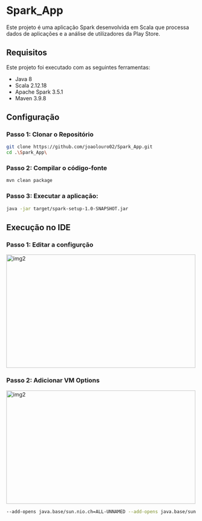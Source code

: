 # Spark_App

Este projeto é uma aplicação Spark desenvolvida em Scala que processa dados de aplicações e a análise de utilizadores da Play Store.

## Requisitos

Este projeto foi executado com as seguintes ferramentas:

- Java 8
- Scala 2.12.18
- Apache Spark 3.5.1
- Maven 3.9.8

## Configuração

### Passo 1: Clonar o Repositório

```sh
git clone https://github.com/joaolouro02/Spark_App.git
cd .\Spark_App\
```

### Passo 2: Compilar o código-fonte

```sh
mvn clean package
```

### Passo 3: Executar a aplicação:

```sh
java -jar target/spark-setup-1.0-SNAPSHOT.jar
```

## Execução no IDE

### Passo 1: Editar a configurção
<img src="https://github.com/user-attachments/assets/b12da6ad-c4b1-40f7-9134-488bdbd9fc2b" alt="img2" width="500" height="300"/>

### Passo 2: Adicionar VM Options
<img src="https://github.com/user-attachments/assets/3411bf97-c590-4951-bc41-b36e6e45683d" alt="img2" width="500" height="300"/>

```sh
--add-opens java.base/sun.nio.ch=ALL-UNNAMED --add-opens java.base/sun.util.calendar=ALL-UNNAMED
```
